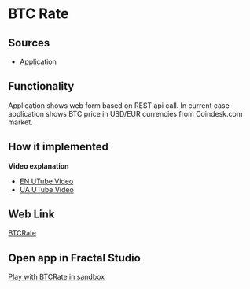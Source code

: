 # BTC Rate

## Sources

- [Application](https://github.com/fraplat/FractalPlatform/tree/main/FractalPlatform.Examples/Applications/BTCRate/BTCRateApplication.cs)

## Functionality

Application shows web form based on REST api call.
In current case application shows BTC price in USD/EUR currencies from Coindesk.com market.

## How it implemented

**Video explanation**

- [EN UTube Video](https://fraplat.tech/jupiter/UTube?tag=110)
- [UA UTube Video](https://fraplat.tech/jupiter/UTube?tag=210)

## Web Link

[BTCRate](https://fraplat.tech/jupiter/BTCRate)

## Open app in Fractal Studio

[Play with BTCRate in sandbox](https://fraplat.tech/mars/FractalStudio/?tag=BTCRate+template)


